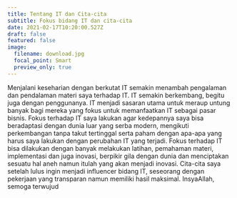 ```yaml
---
title: Tentang IT dan Cita-cita
subtitle: Fokus bidang IT dan cita-cita
date: 2021-02-17T10:20:00.527Z
draft: false
featured: false
image:
  filename: download.jpg
  focal_point: Smart
  preview_only: true
---
```

Menjalani keseharian dengan berkutat IT semakin menambah pengalaman dan pendalaman materi saya terhadap IT. IT semakin berkembang, begitu juga dengan penggunanya. IT menjadi sasaran utama untuk meraup untung banyak bagi mereka yang fokus untuk memanfaatkan IT sebagai pasar bisnis. Fokus terhadap IT saya lakukan agar kedepannya saya bisa beradaptasi dengan dunia luar yang serba modern, mengikuti perkembangan tanpa takut tertinggal serta paham dengan apa-apa yang harus saya lakukan dengan perubahan IT yang terjadi. Fokus terhadap IT bisa dilakukan dengan banyak melakukan latihan, pemahaman materi, implementasi dan juga inovasi, berpikir gila dengan dunia dan menciptakan sesuatu hal aneh namun itulah yang akan menjadi inovasi. Cita-cita saya setelah lulus ingin menjadi influencer bidang IT, seseorang dengan pekerjaan yang transparan namun memiliki hasil maksimal. InsyaAllah, semoga terwujud